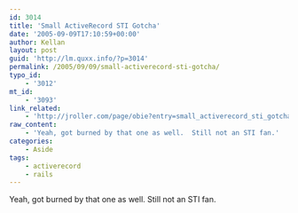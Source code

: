 ```yaml
---
id: 3014
title: 'Small ActiveRecord STI Gotcha'
date: '2005-09-09T17:10:59+00:00'
author: Kellan
layout: post
guid: 'http://lm.quxx.info/?p=3014'
permalink: /2005/09/09/small-activerecord-sti-gotcha/
typo_id:
    - '3012'
mt_id:
    - '3093'
link_related:
    - 'http://jroller.com/page/obie?entry=small_activerecord_sti_gotcha'
raw_content:
    - 'Yeah, got burned by that one as well.  Still not an STI fan.'
categories:
    - Aside
tags:
    - activerecord
    - rails
---
```


Yeah, got burned by that one as well. Still not an STI fan.
